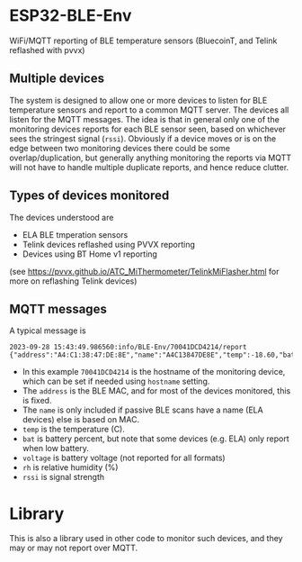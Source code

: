 # ESP32-BLE-Env

WiFi/MQTT reporting of BLE temperature sensors (BluecoinT, and Telink reflashed with pvvx)

## Multiple devices

The system is designed to allow one or more devices to listen for BLE temperature sensors and report to a common MQTT server. The devices all listen for the MQTT messages. The idea is that in general only one of the monitoring devices reports for each BLE sensor seen, based on whichever sees the stringest signal (`rssi`). Obviously if a device moves or is on the edge between two monitoring devices there could be some overlap/duplication, but generally anything monitoring the reports via MQTT will not have to handle multiple duplicate reports, and hence reduce clutter.

## Types of devices monitored

The devices understood are

* ELA BLE tmperation sensors
* Telink devices reflashed using PVVX reporting
* Devices using BT Home v1 reporting

(see https://pvvx.github.io/ATC_MiThermometer/TelinkMiFlasher.html for more on reflashing Telink devices)

## MQTT messages

A typical message is

```
2023-09-28 15:43:49.986560:info/BLE-Env/70041DCD4214/report {"address":"A4:C1:38:47:DE:8E","name":"A4C13847DE8E","temp":-18.60,"bat":45,"voltage":2.520,"rh":52.78,"rssi":-63}
```

* In this example `70041DCD4214` is the hostname of the monitoring device, which can be set if needed using `hostname` setting.
* The `address` is the BLE MAC, and for most of the devices monitored, this is fixed.
* The `name` is only included if passive BLE scans have a name (ELA devices) else is based on MAC.
* `temp` is the temperature (C).
* `bat` is battery percent, but note that some devices (e.g. ELA) only report when low battery.
* `voltage` is battery voltage (not reported for all formats)
* `rh` is relative humidity (%)
* `rssi` is signal strength

# Library

This is also a library used in other code to monitor such devices, and they may or may not report over MQTT.